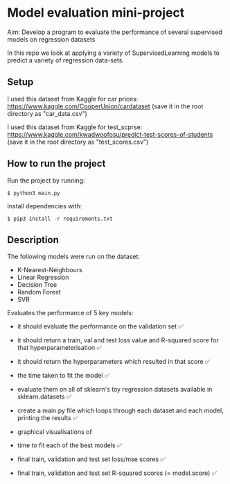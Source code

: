 
# Model evaluation mini-project  
Aim: Develop a program to evaluate the performance of several supervised models on regression datasets  

In this repo we look at applying a variety of SupervisedLearning models to predict a variety of regression data-sets.  

## Setup
I used this dataset from Kaggle for car prices:
https://www.kaggle.com/CooperUnion/cardataset
(save it in the root directory as "car_data.csv")

I used this dataset from Kaggle for test_scprse:
https://www.kaggle.com/kwadwoofosu/predict-test-scores-of-students
(save it in the root directory as "test_scores.csv")

## How to run the project
Run the project by running:
```
$ python3 main.py
```

Install dependencies with:
```
$ pip3 install -r requirements.txt
```


## Description

The following models were run on the dataset:
- K-Nearest-Neighbours
- Linear Regression
- Decision Tree
- Random Forest
- SVR

Evaluates the performance of 5 key models:
- it should evaluate the performance on the validation set ✅
- it should return a train, val and test loss value and R-squared score for that hyperparameterisation ✅
- it should return the hyperparameters which resulted in that score ✅
- the time taken to fit the model ✅
- evaluate them on all of sklearn's toy regression datasets available in sklearn.datasets ✅

- create a main.py file which loops through each dataset and each model, printing the results ✅

- graphical visualisations of
- time to fit each of the best models ✅
- final train, validation and test set loss/mse scores ✅
- final train, validation and test set R-squared scores (= model.score) ✅

